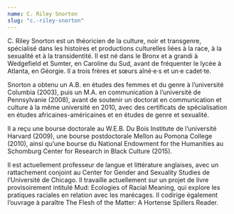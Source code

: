 ```yaml
---
name: C. Riley Snorton
slug: "c.-riley-snorton"
---
```


C. Riley Snorton est un théoricien de la culture, noir et transgenre, spécialisé dans les histoires et productions culturelles liées à la race, à la sexualité et à la transidentité. Il est né dans le Bronx et a grandi à Wedgefield et Sumter, en Caroline du Sud, avant de fréquenter le lycée à Atlanta, en Géorgie. Il a trois frères et sœurs aîné·e·s et un·e cadet·te.

Snorton a obtenu un A.B. en études des femmes et du genre à l’université Columbia (2003), puis un M.A. en communication à l’université de Pennsylvanie (2008), avant de soutenir un doctorat en communication et culture à la même université en 2010, avec des certificats de spécialisation en études africaines-américaines et en études de genre et sexualité.

Il a reçu une bourse doctorale au W.E.B. Du Bois Institute de l’université Harvard (2009), une bourse postdoctorale Mellon au Pomona College (2010), ainsi qu’une bourse du National Endowment for the Humanities au Schomburg Center for Research in Black Culture (2015).

Il est actuellement professeur de langue et littérature anglaises, avec un rattachement conjoint au Center for Gender and Sexuality Studies de l’Université de Chicago. Il travaille actuellement sur un projet de livre provisoirement intitulé Mud: Ecologies of Racial Meaning, qui explore les pratiques raciales en relation avec les marécages. Il codirige également l’ouvrage à paraître The Flesh of the Matter: A Hortense Spillers Reader.